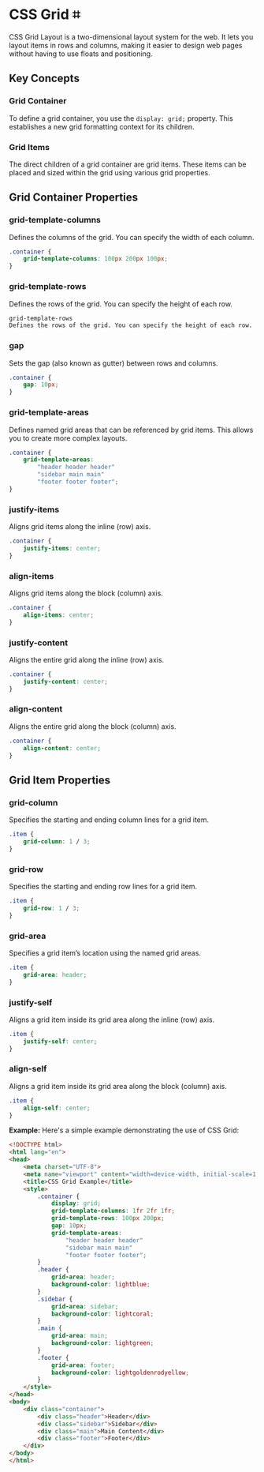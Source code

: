 # CSS Grid ⌗
CSS Grid Layout is a two-dimensional layout system for the web. It lets you layout items in rows and columns, making it easier to design web pages without having to use floats and positioning.

## Key Concepts

### Grid Container
To define a grid container, you use the `display: grid;` property. This establishes a new grid formatting context for its children.

### Grid Items
The direct children of a grid container are grid items. These items can be placed and sized within the grid using various grid properties.

## Grid Container Properties

### grid-template-columns
Defines the columns of the grid. You can specify the width of each column.
```css
.container {
    grid-template-columns: 100px 200px 100px;
}
```

### grid-template-rows
Defines the rows of the grid. You can specify the height of each row.
```css
grid-template-rows
Defines the rows of the grid. You can specify the height of each row.
```

### gap
Sets the gap (also known as gutter) between rows and columns.
```css
.container {
    gap: 10px;
}
```

### grid-template-areas
Defines named grid areas that can be referenced by grid items. This allows you to create more complex layouts.
```css
.container {
    grid-template-areas: 
        "header header header"
        "sidebar main main"
        "footer footer footer";
}
```

### justify-items
Aligns grid items along the inline (row) axis.
```css
.container {
    justify-items: center;
}
```

### align-items
Aligns grid items along the block (column) axis.
```css
.container {
    align-items: center;
}
```

### justify-content
Aligns the entire grid along the inline (row) axis.
```css
.container {
    justify-content: center;
}
```

### align-content
Aligns the entire grid along the block (column) axis.
```css
.container {
    align-content: center;
}
```

## Grid Item Properties
### grid-column
Specifies the starting and ending column lines for a grid item.
```css
.item {
    grid-column: 1 / 3;
}
```

### grid-row
Specifies the starting and ending row lines for a grid item.
```css
.item {
    grid-row: 1 / 3;
}
```

### grid-area
Specifies a grid item’s location using the named grid areas.
```css
.item {
    grid-area: header;
}
```

### justify-self
Aligns a grid item inside its grid area along the inline (row) axis.
```css
.item {
    justify-self: center;
}
```

### align-self
Aligns a grid item inside its grid area along the block (column) axis.
```css
.item {
    align-self: center;
}
```

**Example:**
Here's a simple example demonstrating the use of CSS Grid:
```html
<!DOCTYPE html>
<html lang="en">
<head>
    <meta charset="UTF-8">
    <meta name="viewport" content="width=device-width, initial-scale=1.0">
    <title>CSS Grid Example</title>
    <style>
        .container {
            display: grid;
            grid-template-columns: 1fr 2fr 1fr;
            grid-template-rows: 100px 200px;
            gap: 10px;
            grid-template-areas: 
                "header header header"
                "sidebar main main"
                "footer footer footer";
        }
        .header {
            grid-area: header;
            background-color: lightblue;
        }
        .sidebar {
            grid-area: sidebar;
            background-color: lightcoral;
        }
        .main {
            grid-area: main;
            background-color: lightgreen;
        }
        .footer {
            grid-area: footer;
            background-color: lightgoldenrodyellow;
        }
    </style>
</head>
<body>
    <div class="container">
        <div class="header">Header</div>
        <div class="sidebar">Sidebar</div>
        <div class="main">Main Content</div>
        <div class="footer">Footer</div>
    </div>
</body>
</html>
```
